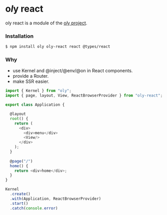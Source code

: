 # o*l*y react

o*l*y react is a module of the [o*l*y project](https://nolyme.github.io/oly).

### Installation

```bash
$ npm install oly oly-react react @types/react
```

### Why

- use Kernel and @inject/@env/@on in React components.
- provide a Router.
- make SSR easier.

```ts
import { Kernel } from "oly";
import { page, layout, View, ReactBrowserProvider } from "oly-react";

export class Application {

  @layout 
  root() {
    return (
      <div>
        <div>menu</div>
        <View/>
      </div>
    );
  }
  
  @page("/")
  home() {
    return <div>home</div>;
  }
}

Kernel
  .create()
  .with(Application, ReactBrowserProvider)
  .start()
  .catch(console.error)
```
